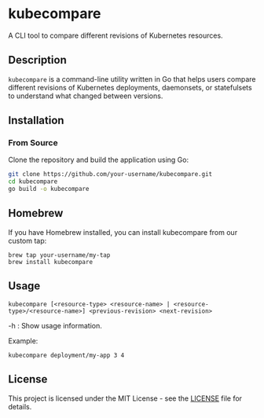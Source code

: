 # kubecompare

A CLI tool to compare different revisions of Kubernetes resources.

## Description

`kubecompare` is a command-line utility written in Go that helps users compare different revisions of Kubernetes deployments, daemonsets, or statefulsets to understand what changed between versions.

## Installation

### From Source

Clone the repository and build the application using Go:

```bash
git clone https://github.com/your-username/kubecompare.git
cd kubecompare
go build -o kubecompare
```

## Homebrew

If you have Homebrew installed, you can install kubecompare from our custom tap:

```
brew tap your-username/my-tap
brew install kubecompare
```

## Usage

```
kubecompare [<resource-type> <resource-name> | <resource-type>/<resource-name>] <previous-revision> <next-revision>
```

-h : Show usage information.

Example:

```
kubecompare deployment/my-app 3 4
```

## License

This project is licensed under the MIT License - see the [LICENSE](LICENSE) file for details.
```
